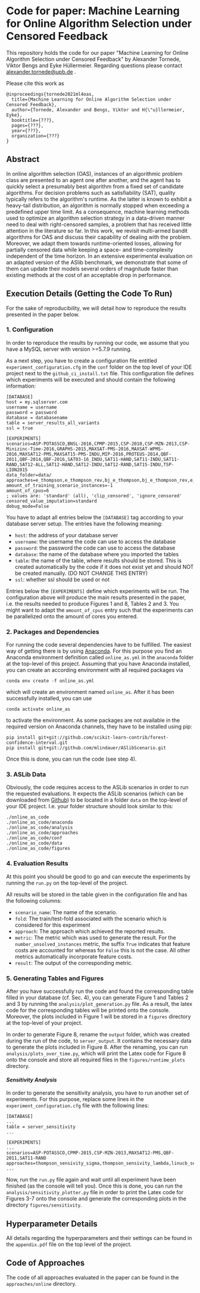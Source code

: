 # Code for paper: Machine Learning for Online Algorithm Selection under Censored Feedback

This repository holds the code for our paper "Machine Learning for Online Algorithm Selection under Censored Feedback" by Alexander Tornede, Viktor Bengs and Eyke Hüllermeier. Regarding questions please contact alexander.tornede@upb.de .

Please cite this work as
```
@inproceedings{tornede2021ml4oas,
  title={Machine Learning for Online Algorithm Selection under Censored Feedback},
  author={Tornede, Alexander and Bengs, Viktor and H{\"u}llermeier, Eyke},
  booktitle={???},
  pages={???},
  year={???},
  organization={???}
}
```

## Abstract
In online algorithm selection (OAS), instances of an algorithmic problem class are presented to an agent one after another, and the agent has to quickly select a presumably best algorithm from a fixed set of candidate algorithms. For decision problems such as satisfiability (SAT), quality typically refers to the algorithm's runtime. As the latter is known to exhibit a heavy-tail distribution, an algorithm is normally stopped when exceeding a predefined upper time limit. As a consequence, machine learning methods used to optimize an algorithm selection strategy in a data-driven manner need to deal with right-censored samples, a problem that has received little attention in the literature so far. 
In this work, we revisit multi-armed bandit algorithms for OAS and discuss their capability of dealing with the problem. Moreover, we adapt them towards runtime-oriented losses, allowing for partially censored data while keeping a space- and time-complexity independent of the time horizon. In an extensive experimental evaluation on an adapted version of the ASlib benchmark, we demonstrate that some of them can update their models several orders of magnitude faster than existing methods at the cost of an acceptable drop in performance.

## Execution Details (Getting the Code To Run)
For the sake of reproducibility, we will detail how to reproduce the results presented in the paper below.

### 1. Configuration
In order to reproduce the results by running our code, we assume that you have a MySQL server with version >=5.7.9 running.

As a next step, you have to create a configuration file entitled `experiment_configuration.cfg` in the `conf` folder on the top level of your IDE project next to the `github_ci_install.txt` file. This configuration file defines which experiments will be executed and should contain the following information:

```
[DATABASE]
host = my.sqlserver.com
username = username
password = password
database = databasename
table = server_results_all_variants
ssl = true

[EXPERIMENTS]
scenarios=ASP-POTASSCO,BNSL-2016,CPMP-2015,CSP-2010,CSP-MZN-2013,CSP-Minizinc-Time-2016,GRAPHS-2015,MAXSAT-PMS-2016,MAXSAT-WPMS-2016,MAXSAT12-PMS,MAXSAT15-PMS-INDU,MIP-2016,PROTEUS-2014,QBF-2011,QBF-2014,QBF-2016,SAT03-16_INDU,SAT11-HAND,SAT11-INDU,SAT11-RAND,SAT12-ALL,SAT12-HAND,SAT12-INDU,SAT12-RAND,SAT15-INDU,TSP-LION2015
data_folder=data/
approaches=e_thompson,e_thompson_rev,bj_e_thompson,bj_e_thompson_rev,e_blinducb,e_blinducb_rev,e_rand_blinducb,e_rand_blinducb_rev,e_bclinucb,e_bclinucb_rev,e_rand_bclinucb,e_rand_bclinucb_rev,online_oracle,degroote_epsilon_greedy,degroote_linear_epsilon_greedy,degroote_ucb
amount_of_training_scenario_instances=-1
amount_of_cpus=6
; values are: 'standard' (all), 'clip_censored', 'ignore_censored'
censored_value_imputation=standard
debug_mode=False
```

You have to adapt all entries below the `[DATABASE]` tag according to your database server setup. The entries have the following meaning:
* `host`: the address of your database server
* `username`: the username the code can use to access the database
* `password`: the password the code can use to access the database
* `database`: the name of the database where you imported the tables
* `table`: the name of the table, where results should be stored. This is created automatically by the code if it does not exist yet and should NOT be created manually. (DO NOT CHANGE THIS ENTRY)
* `ssl`: whether ssl should be used or not

Entries below the `[EXPERIMENTS]` define which experiments will be run. The configuration above will produce the main results presented in the paper, i.e. the results needed to produce Figures 1 and 8, Tables 2 and 3. You might want to adapt the `amount_of_cpus` entry such that the experiments can be parallelized onto the amount of cores you entered.

### 2. Packages and Dependencies
For running the code several dependencies have to be fulfilled. The easiest way of getting there is by using [Anaconda](https://anaconda.org/). For this purpose you find an Anaconda environment definition called `online_as.yml` in the `anaconda` folder at the top-level of this project. Assuming that you have Anaconda installed, you can create an according environment with all required packages via

```
conda env create -f online_as.yml
``` 

which will create an environment named `online_as`. After it has been successfully installed, you can use 
```
conda activate online_as
```
to activate the environment. As some packages are not available in the required version on Anaconda channels, they have to be installed using pip: 
```
pip install git+git://github.com/scikit-learn-contrib/forest-confidence-interval.git
pip install git+git://github.com/mlindauer/ASlibScenario.git
```

Once this is done, you can run the code (see step 4).

### 3. ASLib Data
Obviously, the code requires access to the ASLib scenarios in order to run the requested evaluations. It expects the ASLib scenarios (which can be downloaded from [Github](https://github.com/coseal/aslib_data)) to be located in a folder `data` on the top-level of your IDE project. I.e. your folder structure should look similar to this: 
```
./online_as_code
./online_as_code/anaconda
./online_as_code/analysis
./online_as_code/approaches
./online_as_code/conf
./online_as_code/data
./online_as_code/figures
```

### 4. Evaluation Results
At this point you should be good to go and can execute the experiments by running the `run.py` on the top-level of the project. 

All results will be stored in the table given in the configuration file and has the following columns:

* `scenario_name`: The name of the scenario.
* `fold`: The train/test-fold associated with the scenario which is considered for this experiment
* `approach`: The approach which achieved the reported results.
* `metric`: The metric which was used to generate the result. For the `number_unsolved_instances` metric, the suffix `True` indicates that feature costs are accounted for whereas for `False` this is not the case. All other metrics automatically incorporate feature costs.
* `result`: The output of the corresponding metric.

### 5. Generating Tables and Figures
After you have successfully run the code and found the corresponding table filled in your database (cf. Sec. 4), you can generate Figure 1 and Tables 2 and 3 by running the `analysis/plot_generation.py` file. As a result, the latex code for the corresponding tables will be printed onto the console. Moreover, the plots included in Figure 1 will be stored in a `figures` directory at the top-level of your project. 

In order to generate Figure 8, rename the `output` folder, which was created during the run of the code, to `server_output`. It contains the necessary data to generate the plots included in Figure 8. After the renaming, you can run `analysis/plots_over_time.py`, which will print the Latex code for Figure 8 onto the console and store all required files in the `figures/runtime_plots` directory.

#### *Sensitivity Analysis*
In order to generate the sensitivity analysis, you have to run another set of experiments. For this purpose, replace some lines in the `experiment_configuration.cfg` file with the following lines:

```
[DATABASE]
...
table = server_sensitivity
...

[EXPERIMENTS]
...
scenarios=ASP-POTASSCO,CPMP-2015,CSP-MZN-2013,MAXSAT12-PMS,QBF-2011,SAT11-RAND
approaches=thompson_sensivity_sigma,thompson_sensivity_lambda,linucb_sensivity_sigma,linucb_sensivity_alpha,linucb_sensivity_randsigma
...
```

Now, run the `run.py` file again and wait until all experiment have been finished (as the console will tell you). Once this is done, you can run the `analysis/sensitivity_plotter.py` file in order to print the Latex code for Figures 3-7 onto the console and generate the corresponding plots in the directory `figures/sensitivity`. 

## Hyperparameter Details
All details regarding the hyperparameters and their settings can be found in the `appendix.pdf` file on the top level of the project.

## Code of Approaches
The code of all approaches evaluated in the paper can be found in the `approaches/online` directory.
